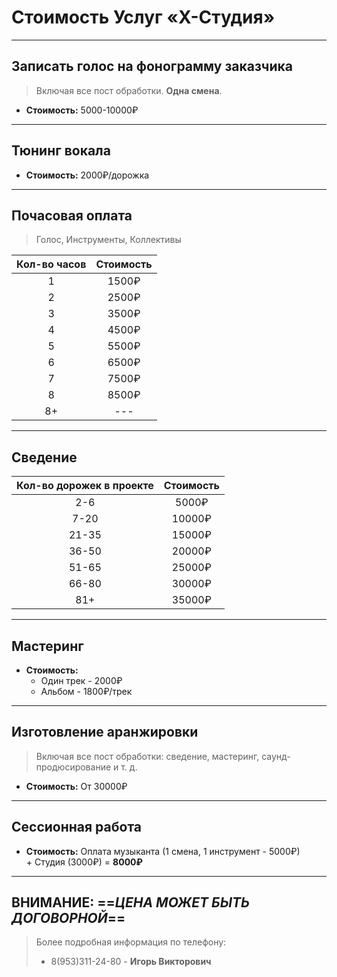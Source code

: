 # Стоимость Услуг «Х-Студия»
***
## Записать голос на фонограмму заказчика
> Включая все пост обработки. **Одна смена**.
- **Стоимость:** 5000-10000₽

***

## Тюнинг вокала
- **Стоимость:** 2000₽/дорожка

***

## Почасовая оплата
> Голос, Инструменты, Коллективы

| Кол-во часов | Стоимость |
|:------------:|:---------:|
|      1       |   1500₽   |
|      2       |   2500₽   |
|      3       |   3500₽   |
|      4       |   4500₽   |
|      5       |   5500₽   |
|      6       |   6500₽   |
|      7       |   7500₽   |
|      8       |   8500₽   |
|      8+      |    ---    |

***

## Сведение
| Кол-во дорожек в проекте | Стоимость |
|:------------------------:|:---------:|
|           2-6            |   5000₽   |
|           7-20           |  10000₽   |
|          21-35           |  15000₽   |
|          36-50           |  20000₽   |
|          51-65           |  25000₽   |
|          66-80           |  30000₽   |
|           81+            |  35000₽   |

***

## Мастеринг
- **Стоимость:**
	- Один трек - 2000₽
	- Альбом - 1800₽/трек

***

## Изготовление аранжировки
> Включая все пост обработки: сведение, мастеринг, саунд-продюсирование и т. д.
- **Стоимость:** От 30000₽

***

## Сессионная работа
- **Стоимость:** Оплата музыканта (1 смена, 1 инструмент - 5000₽) + Студия (3000₽) = **8000₽**

***

## **ВНИМАНИЕ**: ==_ЦЕНА МОЖЕТ БЫТЬ ДОГОВОРНОЙ_==
> Более подробная информация по телефону: 
> - 8(953)311-24-80 - **Игорь Викторович**